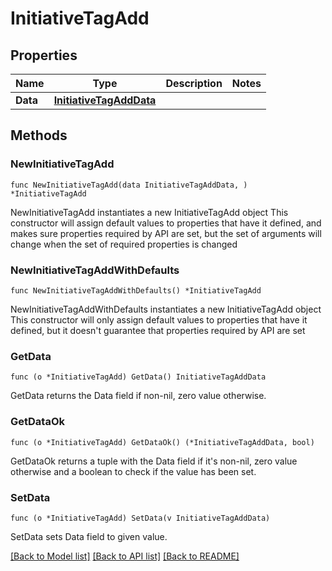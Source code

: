# InitiativeTagAdd

## Properties

Name | Type | Description | Notes
------------ | ------------- | ------------- | -------------
**Data** | [**InitiativeTagAddData**](InitiativeTagAddData.md) |  | 

## Methods

### NewInitiativeTagAdd

`func NewInitiativeTagAdd(data InitiativeTagAddData, ) *InitiativeTagAdd`

NewInitiativeTagAdd instantiates a new InitiativeTagAdd object
This constructor will assign default values to properties that have it defined,
and makes sure properties required by API are set, but the set of arguments
will change when the set of required properties is changed

### NewInitiativeTagAddWithDefaults

`func NewInitiativeTagAddWithDefaults() *InitiativeTagAdd`

NewInitiativeTagAddWithDefaults instantiates a new InitiativeTagAdd object
This constructor will only assign default values to properties that have it defined,
but it doesn't guarantee that properties required by API are set

### GetData

`func (o *InitiativeTagAdd) GetData() InitiativeTagAddData`

GetData returns the Data field if non-nil, zero value otherwise.

### GetDataOk

`func (o *InitiativeTagAdd) GetDataOk() (*InitiativeTagAddData, bool)`

GetDataOk returns a tuple with the Data field if it's non-nil, zero value otherwise
and a boolean to check if the value has been set.

### SetData

`func (o *InitiativeTagAdd) SetData(v InitiativeTagAddData)`

SetData sets Data field to given value.



[[Back to Model list]](../README.md#documentation-for-models) [[Back to API list]](../README.md#documentation-for-api-endpoints) [[Back to README]](../README.md)


